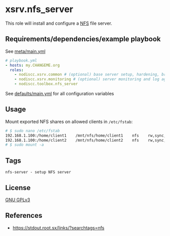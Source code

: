 # xsrv.nfs_server

This role will install and configure a [NFS](https://en.wikipedia.org/wiki/NFS) file server.

## Requirements/dependencies/example playbook

See [meta/main.yml](meta/main.yml)

```yaml
# playbook.yml
- hosts: my.CHANGEME.org
  roles:
    - nodiscc.xsrv.common # (optional) base server setup, hardening, bruteforce prevention
    - nodiscc.xsrv.monitoring # (optional) server monitoring and log aggregation
    - nodiscc.toolbox.nfs_server
```

See [defaults/main.yml](defaults/main.yml) for all configuration variables


## Usage

Mount exported NFS shares on allowed clients in `/etc/fstab`:

```bash
# $ sudo nano /etc/fstab
192.168.1.100:/home/client1    /mnt/nfs/home/client1    nfs    rw,sync,hard,intr,nosuid,nodev,noexec,_netdev
192.168.1.100:/home/client2    /mnt/nfs/home/client2    nfs    rw,sync,hard,intr,nosuid,nodev,noexec,_netdev
# $ sudo mount -a
```

## Tags

<!--BEGIN TAGS LIST-->
```
nfs-server - setup NFS server
```
<!--END TAGS LIST-->


## License

[GNU GPLv3](../../LICENSE)


## References

- https://stdout.root.sx/links/?searchtags=nfs
